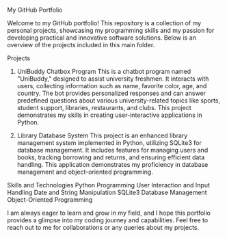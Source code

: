 My GitHub Portfolio

Welcome to my GitHub portfolio! This repository is a collection of my personal projects, showcasing my programming skills and my passion for developing practical and innovative software solutions.
Below is an overview of the projects included in this main folder.

Projects
1. UniBuddy Chatbox Program
This is a chatbot program named "UniBuddy," designed to assist university freshmen. It interacts with users, collecting information such as name, favorite color, age, and country. The bot provides personalized responses and can answer predefined questions about various university-related topics like sports, student support, libraries, restaurants, and clubs. This project demonstrates my skills in creating user-interactive applications in Python.

2. Library Database System
This project is an enhanced library management system implemented in Python, utilizing SQLite3 for database management. It includes features for managing users and books, tracking borrowing and returns, and ensuring efficient data handling. This application demonstrates my proficiency in database management and object-oriented programming.

Skills and Technologies
Python Programming
User Interaction and Input Handling
Date and String Manipulation
SQLite3 Database Management
Object-Oriented Programming

I am always eager to learn and grow in my field, and I hope this portfolio provides a glimpse into my coding journey and capabilities.
Feel free to reach out to me for collaborations or any queries about my projects.
